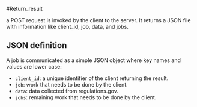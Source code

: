#Return_result

a POST request is invoked by the client to the server. It returns a JSON file with information like client_id, job, data, and jobs.

## JSON definition

A job is communicated as a simple JSON object where key names and values are lower case:

* `client_id`: a unique identifier of the client returning the result.
* `job`: work that needs to be done by the client.
* `data`: data collected from regulations.gov.
* `jobs`: remaining work that needs to be done by the client.

